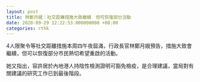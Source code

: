 ```yaml
---
layout: post
title: 林鄭月娥：社交距離措施大致繼續　但可恢復部分活動
date: 2020-09-29 12:22:53.000000000 +08:00
categories: rthk
---
```


4人限聚令等社交距離措施本周四午夜屆滿，行政長官林鄭月娥預告，措施大致會繼續，但可以恢復部分市民熱切希望重啟的活動。

她又指出，容許居於內地港人持陰性檢測證明可豁免檢疫，是合理建議，當局對有關建議的研究工作已到最後階段。
